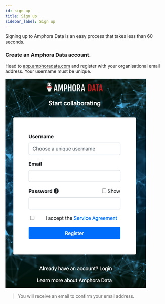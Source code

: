 ```yaml
---
id: sign-up
title: Sign up
sidebar_label: Sign up
---
```


Signing up to Amphora Data is an easy process that takes less than 60 seconds. 

### Create an Amphora Data account.

Head to [app.amphoradata.com](https://app.amphoradata.com/register) and register with your organisational email address. Your username must be unique.

![Sign-up image](/img/screenshots/sign_up.png)

> You will receive an email to confirm your email address.
